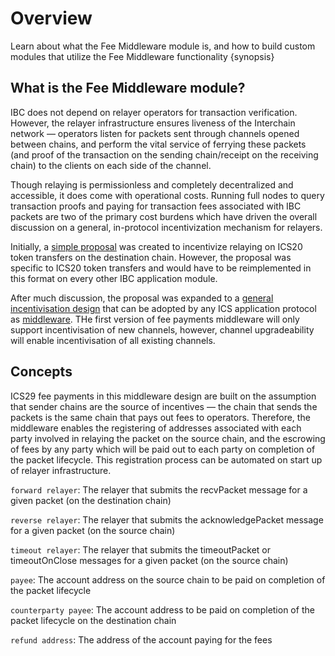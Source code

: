 <!--
order: 1
-->

# Overview

Learn about what the Fee Middleware module is, and how to build custom modules that utilize the Fee Middleware functionality {synopsis}

## What is the Fee Middleware module?

IBC does not depend on relayer operators for transaction verification. However, the relayer infrastructure ensures liveness of the Interchain network — operators listen for packets sent through channels opened between chains, and perform the vital service of ferrying these packets (and proof of the transaction on the sending chain/receipt on the receiving chain) to the clients on each side of the channel. 

Though relaying is permissionless and completely decentralized and accessible, it does come with operational costs. Running full nodes to query transaction proofs and paying for transaction fees associated with IBC packets are two of the primary cost burdens which have driven the overall discussion on a general, in-protocol incentivization mechanism for relayers.

Initially, a [simple proposal](https://github.com/cosmos/ibc/pull/577/files) was created to incentivize relaying on ICS20 token transfers on the destination chain. However, the proposal was specific to ICS20 token transfers and would have to be reimplemented in this format on every other IBC application module. 

After much discussion, the proposal was expanded to a [general incentivisation design](https://github.com/cosmos/ibc/tree/master/spec/app/ics-029-fee-payment) that can be adopted by any ICS application protocol as [middleware](../../ibc/middleware/develop.md). THe first version of fee payments middleware will only support incentivisation of new channels, however, channel upgradeability will enable incentivisation of all existing channels.

## Concepts 

ICS29 fee payments in this middleware design are built on the assumption that sender chains are the source of incentives — the chain that sends the packets is the same chain that pays out fees to operators. Therefore, the middleware enables the registering of addresses associated with each party involved in relaying the packet on the source chain, and the escrowing of fees by any party which will be paid out to each party on completion of the packet lifecycle. This registration process can be automated on start up of relayer infrastructure.

`forward relayer`: The relayer that submits the recvPacket message for a given packet (on the destination chain)

`reverse relayer`: The relayer that submits the acknowledgePacket message for a given packet (on the source chain)

`timeout relayer`: The relayer that submits the timeoutPacket or timeoutOnClose messages for a given packet (on the source chain)

`payee`: The account address on the source chain to be paid on completion of the packet lifecycle

`counterparty payee`: The account address to be paid on completion of the packet lifecycle on the destination chain

`refund address`: The address of the account paying for the fees
